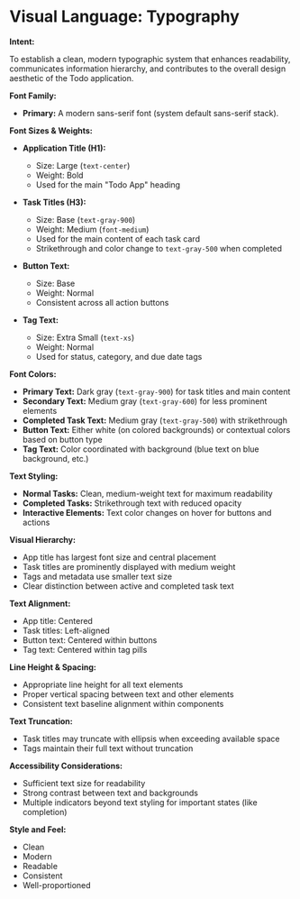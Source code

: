 # Visual Language: Typography

**Intent:**

To establish a clean, modern typographic system that enhances readability, communicates information hierarchy, and contributes to the overall design aesthetic of the Todo application.

**Font Family:**

* **Primary:** A modern sans-serif font (system default sans-serif stack).

**Font Sizes & Weights:**

* **Application Title (H1):**
  * Size: Large (`text-center`)
  * Weight: Bold
  * Used for the main "Todo App" heading

* **Task Titles (H3):**
  * Size: Base (`text-gray-900`)
  * Weight: Medium (`font-medium`)
  * Used for the main content of each task card
  * Strikethrough and color change to `text-gray-500` when completed

* **Button Text:**
  * Size: Base
  * Weight: Normal
  * Consistent across all action buttons

* **Tag Text:**
  * Size: Extra Small (`text-xs`)
  * Weight: Normal
  * Used for status, category, and due date tags

**Font Colors:**

* **Primary Text:** Dark gray (`text-gray-900`) for task titles and main content
* **Secondary Text:** Medium gray (`text-gray-600`) for less prominent elements
* **Completed Task Text:** Medium gray (`text-gray-500`) with strikethrough
* **Button Text:** Either white (on colored backgrounds) or contextual colors based on button type
* **Tag Text:** Color coordinated with background (blue text on blue background, etc.)

**Text Styling:**

* **Normal Tasks:** Clean, medium-weight text for maximum readability
* **Completed Tasks:** Strikethrough text with reduced opacity
* **Interactive Elements:** Text color changes on hover for buttons and actions

**Visual Hierarchy:**

* App title has largest font size and central placement
* Task titles are prominently displayed with medium weight
* Tags and metadata use smaller text size
* Clear distinction between active and completed task text

**Text Alignment:**

* App title: Centered
* Task titles: Left-aligned
* Button text: Centered within buttons
* Tag text: Centered within tag pills

**Line Height & Spacing:**

* Appropriate line height for all text elements
* Proper vertical spacing between text and other elements
* Consistent text baseline alignment within components

**Text Truncation:**

* Task titles may truncate with ellipsis when exceeding available space
* Tags maintain their full text without truncation

**Accessibility Considerations:**

* Sufficient text size for readability
* Strong contrast between text and backgrounds
* Multiple indicators beyond text styling for important states (like completion)

**Style and Feel:**

* Clean
* Modern
* Readable
* Consistent
* Well-proportioned
